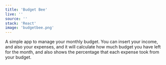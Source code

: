 ```yaml
---
title: 'Budget Bee'
live: ''
source: ''
stack: 'React'
image: 'budgetbee.png'
---
```


A simple app to manage your monthly budget. You can insert your income, and also your expenses, and it will calculate how much budget you have left for the month, and also shows the percentage that each expense took from your budget.
